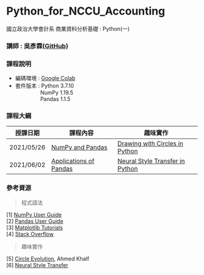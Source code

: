 # Python_for_NCCU_Accounting
國立政治大學會計系 商業資料分析基礎 : Python(一)

### 講師 : 吳彥霖([GitHub](https://github.com/YenLinWu))

### 課程說明  
- 編碼環境 : [Google Colab](https://colab.research.google.com/notebooks/intro.ipynb?hl=zh-tw)   
- 套件版本 : Python 3.7.10    
&emsp;&emsp;&emsp;&nbsp;&nbsp;&nbsp;&nbsp;&nbsp; NumPy 1.19.5   
&emsp;&emsp;&emsp;&nbsp;&nbsp;&nbsp;&nbsp;&nbsp; Pandas 1.1.5

### 課程大綱
| 授課日期 | 課程內容 | 趣味實作 |
|-------|------|-------|
|2021/05/26|[NumPy and Pandas](https://colab.research.google.com/github/YenLinWu/Python_for_NCCU_Accounting/blob/main/20210526/NumPy_and_Pandas.ipynb)|[Drawing with Circles in Python](https://colab.research.google.com/github/YenLinWu/Python_for_NCCU_Accounting/blob/main/20210526/Drawing_with_Circles_in_Python.ipynb)|
|2021/06/02|[Applications of Pandas]()|[Neural Style Transfer in Python]()|

### 參考資源
> 程式語法    

[1] [NumPy User Guide](https://numpy.org/doc/stable/user/index.html)  
[2] [Pandas User Guide](https://pandas.pydata.org/pandas-docs/stable/user_guide/index.html#)  
[3] [Matplotlib Tutorials](https://matplotlib.org/stable/tutorials/index.html)  
[4] [Stack Overflow](https://stackoverflow.com/ 'Q&A website for programmers')  

> 趣味實作    
   
[5] [Circle Evolution](https://github.com/ahmedkhalf/Circle-Evolution 'Source Code'), Ahmed Khalf   
[6] [Neural Style Transfer](https://www.tensorflow.org/tutorials/generative/style_transfer 'TensorFlow Tutorials')
